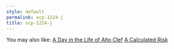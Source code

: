 ```yaml
---
style: default
permalink: scp-1224-j
title: scp-1224-j
---
```

You may also like:
[A Day in the Life of Alto Clef](http://scp-wiki.net/a-day-in-the-life-of-alto-clef)
[A Calculated Risk](http://scp-wiki.net/a-calculated-risk)